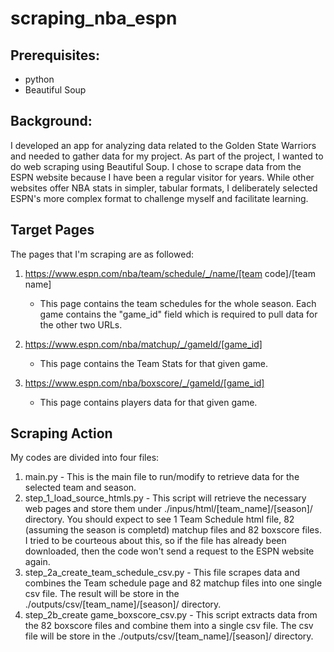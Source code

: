 # scraping_nba_espn

## Prerequisites: 
- python 
- Beautiful Soup

## Background:
I developed an app for analyzing data related to the Golden State Warriors and needed to gather data for my project. As part of the project, I wanted to do web scraping using Beautiful Soup. I chose to scrape data from the ESPN website because I have been a regular visitor for years. While other websites offer NBA stats in simpler, tabular formats, I deliberately selected ESPN's more complex format to challenge myself and facilitate learning.

## Target Pages 
The pages that I'm scraping are as followed:

1. https://www.espn.com/nba/team/schedule/_/name/[team code]/[team name]
    - This page contains the team schedules for the whole season. Each game contains the "game_id" field which is required to pull data for the other two URLs.

2. https://www.espn.com/nba/matchup/_/gameId/[game_id]
    - This page contains the Team Stats for that given game.

3. https://www.espn.com/nba/boxscore/_/gameId/[game_id]
    - This page contains players data for that given game.


## Scraping Action
My codes are divided into four files:
1. main.py - This is the main file to run/modify to retrieve data for the selected team and season.
2. step_1_load_source_htmls.py - This script will retrieve the necessary web pages and store them under ./inpus/html/[team_name]/[season]/ directory.  You should expect to see 1 Team Schedule html file, 82 (assuming the season is completd) matchup files and 82 boxscore files.  I tried to be courteous about this, so if the file has already been downloaded, then the code won't send a request to the ESPN website again.
3. step_2a_create_team_schedule_csv.py - This file scrapes data and combines the Team schedule page and 82 matchup files into one single csv file. The result will be store in the ./outputs/csv/[team_name]/[season]/ directory.
4. step_2b_create game_boxscore_csv.py - This script extracts data from the 82 boxscore files and combine them into a single csv file. The csv file will be store in the ./outputs/csv/[team_name]/[season]/ directory.

